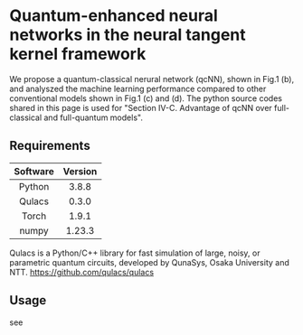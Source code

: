 # Quantum-enhanced neural networks in the neural tangent kernel framework

We propose a quantum-classical nerural network (qcNN), shown in Fig.1 (b), and analyszed the machine learning performance compared to other conventional models shown in Fig.1 (c) and (d).
The python source codes shared in this page is used for "Section IV-C. Advantage of qcNN over full-classical and full-quantum models".

## Requirements

|Software|Version|
|:---:|:---:|
|Python|3.8.8|
|Qulacs|0.3.0|
|Torch|1.9.1|
|numpy|1.23.3|

Qulacs is a Python/C++ library for fast simulation of large, noisy, or parametric quantum circuits, developed by QunaSys, Osaka University and NTT.
https://github.com/qulacs/qulacs

## Usage

see 
